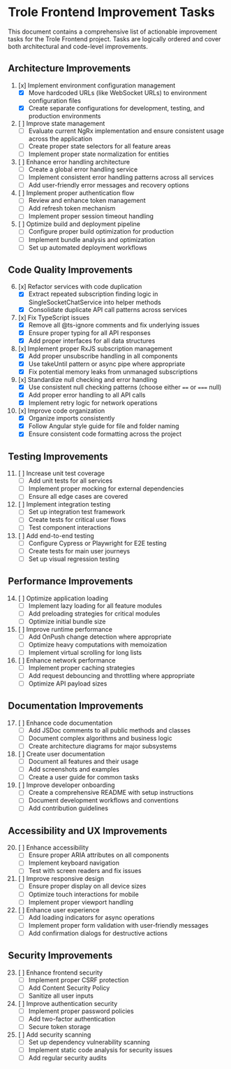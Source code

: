 # Trole Frontend Improvement Tasks

This document contains a comprehensive list of actionable improvement tasks for the Trole Frontend project. Tasks are logically ordered and cover both architectural and code-level improvements.

## Architecture Improvements

1. [x] Implement environment configuration management
   - [x] Move hardcoded URLs (like WebSocket URLs) to environment configuration files
   - [x] Create separate configurations for development, testing, and production environments

2. [ ] Improve state management
   - [ ] Evaluate current NgRx implementation and ensure consistent usage across the application
   - [ ] Create proper state selectors for all feature areas
   - [ ] Implement proper state normalization for entities

3. [ ] Enhance error handling architecture
   - [ ] Create a global error handling service
   - [ ] Implement consistent error handling patterns across all services
   - [ ] Add user-friendly error messages and recovery options

4. [ ] Implement proper authentication flow
   - [ ] Review and enhance token management
   - [ ] Add refresh token mechanism
   - [ ] Implement proper session timeout handling

5. [ ] Optimize build and deployment pipeline
   - [ ] Configure proper build optimization for production
   - [ ] Implement bundle analysis and optimization
   - [ ] Set up automated deployment workflows

## Code Quality Improvements

6. [x] Refactor services with code duplication
   - [x] Extract repeated subscription finding logic in SingleSocketChatService into helper methods
   - [x] Consolidate duplicate API call patterns across services

7. [x] Fix TypeScript issues
   - [x] Remove all @ts-ignore comments and fix underlying issues
   - [x] Ensure proper typing for all API responses
   - [x] Add proper interfaces for all data structures

8. [x] Implement proper RxJS subscription management
   - [x] Add proper unsubscribe handling in all components
   - [x] Use takeUntil pattern or async pipe where appropriate
   - [x] Fix potential memory leaks from unmanaged subscriptions

9. [x] Standardize null checking and error handling
   - [x] Use consistent null checking patterns (choose either `==` or `===` null)
   - [x] Add proper error handling to all API calls
   - [x] Implement retry logic for network operations

10. [x] Improve code organization
    - [x] Organize imports consistently
    - [x] Follow Angular style guide for file and folder naming
    - [x] Ensure consistent code formatting across the project

## Testing Improvements

11. [ ] Increase unit test coverage
    - [ ] Add unit tests for all services
    - [ ] Implement proper mocking for external dependencies
    - [ ] Ensure all edge cases are covered

12. [ ] Implement integration testing
    - [ ] Set up integration test framework
    - [ ] Create tests for critical user flows
    - [ ] Test component interactions

13. [ ] Add end-to-end testing
    - [ ] Configure Cypress or Playwright for E2E testing
    - [ ] Create tests for main user journeys
    - [ ] Set up visual regression testing

## Performance Improvements

14. [ ] Optimize application loading
    - [ ] Implement lazy loading for all feature modules
    - [ ] Add preloading strategies for critical modules
    - [ ] Optimize initial bundle size

15. [ ] Improve runtime performance
    - [ ] Add OnPush change detection where appropriate
    - [ ] Optimize heavy computations with memoization
    - [ ] Implement virtual scrolling for long lists

16. [ ] Enhance network performance
    - [ ] Implement proper caching strategies
    - [ ] Add request debouncing and throttling where appropriate
    - [ ] Optimize API payload sizes

## Documentation Improvements

17. [ ] Enhance code documentation
    - [ ] Add JSDoc comments to all public methods and classes
    - [ ] Document complex algorithms and business logic
    - [ ] Create architecture diagrams for major subsystems

18. [ ] Create user documentation
    - [ ] Document all features and their usage
    - [ ] Add screenshots and examples
    - [ ] Create a user guide for common tasks

19. [ ] Improve developer onboarding
    - [ ] Create a comprehensive README with setup instructions
    - [ ] Document development workflows and conventions
    - [ ] Add contribution guidelines

## Accessibility and UX Improvements

20. [ ] Enhance accessibility
    - [ ] Ensure proper ARIA attributes on all components
    - [ ] Implement keyboard navigation
    - [ ] Test with screen readers and fix issues

21. [ ] Improve responsive design
    - [ ] Ensure proper display on all device sizes
    - [ ] Optimize touch interactions for mobile
    - [ ] Implement proper viewport handling

22. [ ] Enhance user experience
    - [ ] Add loading indicators for async operations
    - [ ] Implement proper form validation with user-friendly messages
    - [ ] Add confirmation dialogs for destructive actions

## Security Improvements

23. [ ] Enhance frontend security
    - [ ] Implement proper CSRF protection
    - [ ] Add Content Security Policy
    - [ ] Sanitize all user inputs

24. [ ] Improve authentication security
    - [ ] Implement proper password policies
    - [ ] Add two-factor authentication
    - [ ] Secure token storage

25. [ ] Add security scanning
    - [ ] Set up dependency vulnerability scanning
    - [ ] Implement static code analysis for security issues
    - [ ] Add regular security audits
